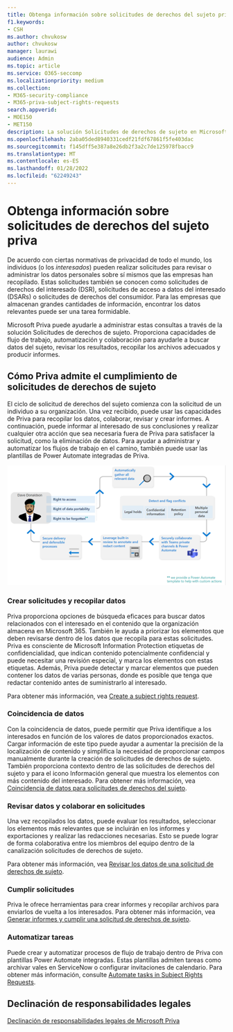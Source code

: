 ```yaml
---
title: Obtenga información sobre solicitudes de derechos del sujeto priva
f1.keywords:
- CSH
ms.author: chvukosw
author: chvukosw
manager: laurawi
audience: Admin
ms.topic: article
ms.service: O365-seccomp
ms.localizationpriority: medium
ms.collection:
- M365-security-compliance
- M365-priva-subject-rights-requests
search.appverid:
- MOE150
- MET150
description: La solución Solicitudes de derechos de sujeto en Microsoft Priva le ayuda a encontrar datos personales y colaborar en la revisión del contenido y la creación de informes.
ms.openlocfilehash: 2aba05ded8940331cedf21fdf67861f5fe403dac
ms.sourcegitcommit: f145dff5e387a8e26db2f3a2c7de125978fbacc9
ms.translationtype: MT
ms.contentlocale: es-ES
ms.lasthandoff: 01/28/2022
ms.locfileid: "62249243"
---
```

# <a name="learn-about-priva-subject-rights-requests"></a>Obtenga información sobre solicitudes de derechos del sujeto priva

De acuerdo con ciertas normativas de privacidad de todo el mundo, los individuos (o los *interesados*) pueden realizar solicitudes para revisar o administrar los datos personales sobre sí mismos que las empresas han recopilado. Estas solicitudes también se conocen como solicitudes de derechos del interesado (DSR), solicitudes de acceso a datos del interesado (DSARs) o solicitudes de derechos del consumidor. Para las empresas que almacenan grandes cantidades de información, encontrar los datos relevantes puede ser una tarea formidable.

Microsoft Priva puede ayudarle a administrar estas consultas a través de la solución Solicitudes de derechos de sujeto. Proporciona capacidades de flujo de trabajo, automatización y colaboración para ayudarle a buscar datos del sujeto, revisar los resultados, recopilar los archivos adecuados y producir informes.

## <a name="how-priva-supports-subject-rights-request-fulfillment"></a>Cómo Priva admite el cumplimiento de solicitudes de derechos de sujeto

El ciclo de solicitud de derechos del sujeto comienza con la solicitud de un individuo a su organización. Una vez recibido, puede usar las capacidades de Priva para recopilar los datos, colaborar, revisar y crear informes. A continuación, puede informar al interesado de sus conclusiones y realizar cualquier otra acción que sea necesaria fuera de Priva para satisfacer la solicitud, como la eliminación de datos. Para ayudar a administrar y automatizar los flujos de trabajo en el camino, también puede usar las plantillas de Power Automate integradas de Priva.

![Flujo de trabajo para solicitudes de derechos de sujeto.](../media/priva-srr-cycle.png)

### <a name="create-requests-and-collect-data"></a>Crear solicitudes y recopilar datos

Priva proporciona opciones de búsqueda eficaces para buscar datos relacionados con el interesado en el contenido que la organización almacena en Microsoft 365. También le ayuda a priorizar los elementos que deben revisarse dentro de los datos que recopila para estas solicitudes. Priva es consciente de Microsoft Information Protection etiquetas de confidencialidad, que indican contenido potencialmente confidencial y puede necesitar una revisión especial, y marca los elementos con estas etiquetas. Además, Priva puede detectar y marcar elementos que pueden contener los datos de varias personas, donde es posible que tenga que redactar contenido antes de suministrarlo al interesado.

Para obtener más información, vea [Create a subject rights request](subject-rights-requests-create.md).

### <a name="data-matching"></a>Coincidencia de datos

Con la coincidencia de datos, puede permitir que Priva identifique a los interesados en función de los valores de datos proporcionados exactos. Cargar información de este tipo puede ayudar a aumentar la precisión de la localización de contenido y simplifica la necesidad de proporcionar campos manualmente durante la creación de solicitudes de derechos de sujeto. También proporciona contexto dentro de las solicitudes de derechos del sujeto y para el icono Información general que muestra los elementos con más contenido del interesado. Para obtener más información, vea [Coincidencia de datos para solicitudes de derechos del sujeto](subject-rights-requests-data-match.md).

### <a name="review-data-and-collaborate-on-requests"></a>Revisar datos y colaborar en solicitudes

Una vez recopilados los datos, puede evaluar los resultados, seleccionar los elementos más relevantes que se incluirán en los informes y exportaciones y realizar las redacciones necesarias. Esto se puede lograr de forma colaborativa entre los miembros del equipo dentro de la canalización solicitudes de derechos de sujeto.

Para obtener más información, vea [Revisar los datos de una solicitud de derechos de sujeto](subject-rights-requests-data-review.md).

### <a name="fulfill-requests"></a>Cumplir solicitudes

Priva le ofrece herramientas para crear informes y recopilar archivos para enviarlos de vuelta a los interesados. Para obtener más información, vea [Generar informes y cumplir una solicitud de derechos de sujeto](subject-rights-requests-reports.md).

### <a name="automate-tasks"></a>Automatizar tareas

Puede crear y automatizar procesos de flujo de trabajo dentro de Priva con plantillas Power Automate integradas. Estas plantillas admiten tareas como archivar vales en ServiceNow o configurar invitaciones de calendario. Para obtener más información, consulte [Automate tasks in Subject Rights Requests](subject-rights-requests-automate.md).

## <a name="legal-disclaimer"></a>Declinación de responsabilidades legales

[Declinación de responsabilidades legales de Microsoft Priva](priva-disclaimer.md)
